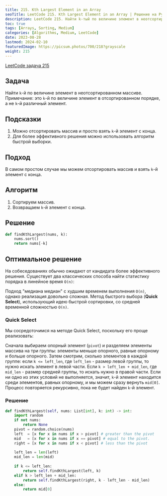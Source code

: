 ```yaml
---
title: 215. Kth Largest Element in an Array
seoTitle: LeetCode 215. Kth Largest Element in an Array | Решение на Python
description: LeetCode 215. Найти k-тый по величине элемент в неотсортированном массиве.
toc: true
tags: [Arrays, Sorting, Medium]
categories: [Algorithms, Medium, LeetCode]
date: 2023-08-28
lastmod: 2024-02-10
featuredImage: https://picsum.photos/700/218?grayscale
weight: 215
---
```


[LeetCode задача 215](https://leetcode.com/problems/kth-largest-element-in-an-array/)

## Задача

Найти `k`-й по величине элемент в неотсортированном массиве. Примечание: это `k`-й по величине элемент в отсортированном порядке, а не `k`-й различный элемент.

## Подсказки

1. Можно отсортировать массив и просто взять `k`-й элемент с конца.
2. Для более эффективного решения можно использовать алгоритм быстрой выборки.

## Подход

В самом простом случае мы можем отсортировать массив и взять `k`-й элемент с конца.

## Алгоритм

1. Сортируем массив.
2. Возвращаем `k`-й элемент с конца.

## Решение

```python
def findKthLargest(nums, k):
    nums.sort()
    return nums[-k]
```

## Оптимальное решение

На собеседованиях обычно ожидают от кандидата более эффективного решения. Существует два классических способа найти статистику порядка в линейное время `O(n)`:

Подход "медиана медиан" с худшим временем выполнения `O(n)`, однако реализация довольно сложная.
Метод быстрого выбора (**Quick Select**), использующий идею быстрой сортировки, со средней временной сложностью `O(n)`.

### Quick Select

Мы сосредоточимся на методе Quick Select, поскольку его проще реализовать:

Сначала выбираем опорный элемент (`pivot`) и разделяем элементы массива на три группы: элементы меньше опорного, равные опорному и больше опорного.
Затем смотрим, сколько элементов в каждой группе: если `k <= left_len`, где `left_len` - размер левой группы, то нужно искать элемент в левой части. Если `k > left_len + mid_len`, где `mid_len` - размер средней группы, то искать нужно в правой части. Если ни одно из этих условий не выполняется, значит, `k`-й элемент находится среди элементов, равных опорному, и мы можем сразу вернуть `mid[0]`.
Процесс повторяется рекурсивно, пока не будет найден `k`-й элемент.

### Решение

```python
def findKthLargest(self, nums: List[int], k: int) -> int:
    import random
    if not nums:
        return None
    pivot = random.choice(nums)
    left  = [x for x in nums if x > pivot] # greater than the pivot
    mid   = [x for x in nums if x == pivot] # equal to the pivot.
    right = [x for x in nums if x < pivot] # less than the pivot
    
    left_len = len(left)
    mid_len = len(mid)
    
    if k <= left_len:
        return self.findKthLargest(left, k)
    elif k > left_len + mid_len:
        return self.findKthLargest(right, k - left_len - mid_len)
    else:
        return mid[0]
```

